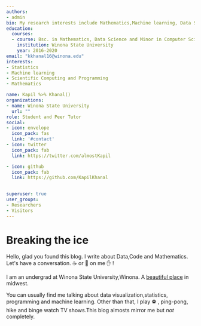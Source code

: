 ```yaml
---
authors:
- admin
bio: My research interests include Mathematics,Machine learning, Data Systems,Statistical Inference,Functional Programming. 
education:
  courses:
  - course: Bsc. in Mathematics, Data Science and Minor in Computer Science
    institution: Winona State University
    year: 2016-2020
email: "kkhanal16@winona.edu"
interests:
- Statistics
- Machine learning
- Scientific Computing and Programming
- Mathematics

name: Kapil %>% Khanal()
organizations:
- name: Winona State University
  url: ""
role: Student and Peer Tutor
social:
- icon: envelope
  icon_pack: fas
  link: '#contact'
- icon: twitter
  icon_pack: fab
  link: https://twitter.com/almostKapil

- icon: github
  icon_pack: fab
  link: https://github.com/KapilKhanal
  

superuser: true
user_groups:
- Researchers
- Visitors
---
```


# Breaking the ice
Hello, glad you found this blog. I write about Data,Code and Mathematics. Let's have a conversation.  :coffee: or :beers: on me :hand: !  <br>

I am an undergrad at Winona State University,Winona. A <a href = "https://www.google.com/url?sa=i&source=images&cd=&ved=2ahUKEwie2eCfhtHkAhVwJTQIHeG6DxUQjRx6BAgBEAQ&url=https%3A%2F%2Fwww.flickr.com%2Fphotos%2Fkylekotajarvi%2F6894501926&psig=AOvVaw0QuEJbIhL4UgFjyO3wqzDH&ust=1568575761020272">beautiful place</a> in midwest. 

You can usually find me talking about data visualization,statistics, programming and machine learning. Other than that, I play :soccer: , ping-pong, hike and binge watch TV shows.This blog almosts mirror me but *not* completely. 


